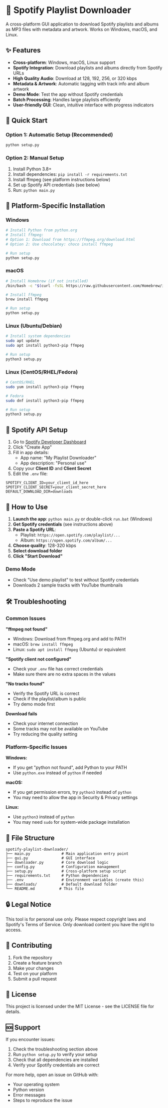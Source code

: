# 🎵 Spotify Playlist Downloader

A cross-platform GUI application to download Spotify playlists and albums as MP3 files with metadata and artwork. Works on Windows, macOS, and Linux.

## ✨ Features

- **Cross-platform**: Windows, macOS, Linux support
- **Spotify Integration**: Download playlists and albums directly from Spotify URLs
- **High Quality Audio**: Download at 128, 192, 256, or 320 kbps
- **Metadata & Artwork**: Automatic tagging with track info and album artwork
- **Demo Mode**: Test the app without Spotify credentials
- **Batch Processing**: Handles large playlists efficiently
- **User-friendly GUI**: Clean, intuitive interface with progress indicators

## 🚀 Quick Start

### Option 1: Automatic Setup (Recommended)
```bash
python setup.py
```

### Option 2: Manual Setup
1. Install Python 3.8+
2. Install dependencies: `pip install -r requirements.txt`
3. Install ffmpeg (see platform instructions below)
4. Set up Spotify API credentials (see below)
5. Run: `python main.py`

## 🔧 Platform-Specific Installation

### Windows
```bash
# Install Python from python.org
# Install ffmpeg:
# Option 1: Download from https://ffmpeg.org/download.html
# Option 2: Use chocolatey: choco install ffmpeg

# Run setup
python setup.py
```

### macOS
```bash
# Install Homebrew (if not installed)
/bin/bash -c "$(curl -fsSL https://raw.githubusercontent.com/Homebrew/install/HEAD/install.sh)"

# Install ffmpeg
brew install ffmpeg

# Run setup
python setup.py
```

### Linux (Ubuntu/Debian)
```bash
# Install system dependencies
sudo apt update
sudo apt install python3-pip ffmpeg

# Run setup
python3 setup.py
```

### Linux (CentOS/RHEL/Fedora)
```bash
# CentOS/RHEL
sudo yum install python3-pip ffmpeg

# Fedora
sudo dnf install python3-pip ffmpeg

# Run setup
python3 setup.py
```

## 🔑 Spotify API Setup

1. Go to [Spotify Developer Dashboard](https://developer.spotify.com/dashboard/applications)
2. Click "Create App"
3. Fill in app details:
   - App name: "My Playlist Downloader"
   - App description: "Personal use"
4. Copy your **Client ID** and **Client Secret**
5. Edit the `.env` file:
```env
SPOTIFY_CLIENT_ID=your_client_id_here
SPOTIFY_CLIENT_SECRET=your_client_secret_here
DEFAULT_DOWNLOAD_DIR=downloads
```

## 📱 How to Use

1. **Launch the app**: `python main.py` or double-click `run.bat` (Windows)
2. **Get Spotify credentials** (see instructions above)
3. **Paste a Spotify URL**:
   - Playlist: `https://open.spotify.com/playlist/...`
   - Album: `https://open.spotify.com/album/...`
4. **Choose quality**: 128-320 kbps
5. **Select download folder**
6. **Click "Start Download"**

### Demo Mode
- Check "Use demo playlist" to test without Spotify credentials
- Downloads 2 sample tracks with YouTube thumbnails

## 🛠️ Troubleshooting

### Common Issues

**"ffmpeg not found"**
- Windows: Download from ffmpeg.org and add to PATH
- macOS: `brew install ffmpeg`
- Linux: `sudo apt install ffmpeg` (Ubuntu) or equivalent

**"Spotify client not configured"**
- Check your `.env` file has correct credentials
- Make sure there are no extra spaces in the values

**"No tracks found"**
- Verify the Spotify URL is correct
- Check if the playlist/album is public
- Try demo mode first

**Download fails**
- Check your internet connection
- Some tracks may not be available on YouTube
- Try reducing the quality setting

### Platform-Specific Issues

**Windows:**
- If you get "python not found", add Python to your PATH
- Use `python.exe` instead of `python` if needed

**macOS:**
- If you get permission errors, try `python3` instead of `python`
- You may need to allow the app in Security & Privacy settings

**Linux:**
- Use `python3` instead of `python`
- You may need `sudo` for system-wide package installation

## 📁 File Structure

```
spotify-playlist-downloader/
├── main.py              # Main application entry point
├── gui.py               # GUI interface
├── downloader.py        # Core download logic
├── config.py            # Configuration management
├── setup.py             # Cross-platform setup script
├── requirements.txt     # Python dependencies
├── .env                 # Environment variables (create this)
├── downloads/           # Default download folder
└── README.md           # This file
```

## 🔒 Legal Notice

This tool is for personal use only. Please respect copyright laws and Spotify's Terms of Service. Only download content you have the right to access.

## 🤝 Contributing

1. Fork the repository
2. Create a feature branch
3. Make your changes
4. Test on your platform
5. Submit a pull request

## 📄 License

This project is licensed under the MIT License - see the LICENSE file for details.

## 🆘 Support

If you encounter issues:
1. Check the troubleshooting section above
2. Run `python setup.py` to verify your setup
3. Check that all dependencies are installed
4. Verify your Spotify credentials are correct

For more help, open an issue on GitHub with:
- Your operating system
- Python version
- Error messages
- Steps to reproduce the issue